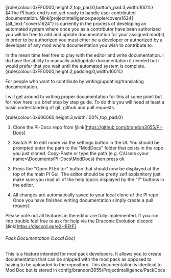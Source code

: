 §rule{colour:0xFF0000,height:2,top_pad:0,bottom_pad:3,width:100%}
§4The PI back end is not yet ready to handle user contributed documentation.
§link[projectintelligence:people/covers1624]{alt_text:"covers1624"} is currently in the process of developing an automated system where once you as a contributor have been authorized you will be free to add and update documentation for your assigned mod(s). In order to be authorized you must ether be a developer or authorized by a developer of any mod who's documentation you wish to contribute to.

In the mean time feel free to play with the editor and write documentation. 
I do have the ability to manually add/update documentation if needed but i would prefer that you wait until the automated system is complete.
§rule{colour:0xFF0000,height:2,padding:0,width:100%}

For people who want to contribute by writing/updating/translating documentation.

I will get around to writing proper documentation for this at some point but for now here is a brief step by step guide.
To do this you will need at least a basic understanding of git, github and pull requests.

§rule{colour:0x606060,height:3,width:100%,top_pad:0}

1. Clone the PI-Docs repo from §link[https://github.com/brandon3055/PI-Docs]
 
2. Switch PI to edit mode via the settings button in the UI. You should be prompted enter the path to the "ModDocs" folder that exists in the repo you just cloned. Copy-Paste or type the path (e.g. C\Users\<your name>\Documents\PI-Docs\ModDocs) then press ok

3. Press the "Open PI Editor" button that should now be displayed at the top of the main PI Gui. The editor should be pretty self explanitory just make sure you read all of the help topics displayed by the "?" buttons in the editor.

4. All changes are automatically saved to your local clone of the PI repo. Once you have finished writing documentation simply create a pull request.

Please note not all features in the editor are fully implemented. If you run into trouble feel free to ask for help via the Draconic Evolution discord §link[https://discord.gg/e2HBEtF]

###### Pack Documentation (Local Doc)
This is a feature intended for mod pack developers. It allows you to create documentation that can be shipped with the mod pack as opposed to having to be uploaded to the repository. This documentation is identical to Mod Doc but is stored in config/brandon3055/ProjectIntelligence/PackDocs

